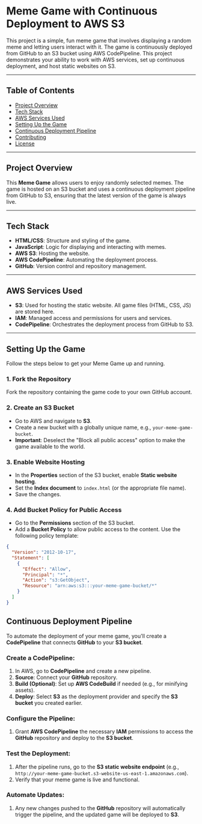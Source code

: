 # Meme Game with Continuous Deployment to AWS S3

This project is a simple, fun meme game that involves displaying a random meme and letting users interact with it. The game is continuously deployed from GitHub to an S3 bucket using AWS CodePipeline. This project demonstrates your ability to work with AWS services, set up continuous deployment, and host static websites on S3.

---

## Table of Contents

- [Project Overview](#project-overview)
- [Tech Stack](#tech-stack)
- [AWS Services Used](#aws-services-used)
- [Setting Up the Game](#setting-up-the-game)
- [Continuous Deployment Pipeline](#continuous-deployment-pipeline)
- [Contributing](#contributing)
- [License](#license)

---

## Project Overview

This **Meme Game** allows users to enjoy randomly selected memes. The game is hosted on an S3 bucket and uses a continuous deployment pipeline from GitHub to S3, ensuring that the latest version of the game is always live.

---

## Tech Stack

- **HTML/CSS**: Structure and styling of the game.
- **JavaScript**: Logic for displaying and interacting with memes.
- **AWS S3**: Hosting the website.
- **AWS CodePipeline**: Automating the deployment process.
- **GitHub**: Version control and repository management.

---

## AWS Services Used

- **S3**: Used for hosting the static website. All game files (HTML, CSS, JS) are stored here.
- **IAM**: Managed access and permissions for users and services.
- **CodePipeline**: Orchestrates the deployment process from GitHub to S3.

---

## Setting Up the Game

Follow the steps below to get your Meme Game up and running.

### 1. Fork the Repository
Fork the repository containing the game code to your own GitHub account.

### 2. Create an S3 Bucket
- Go to AWS and navigate to **S3**.
- Create a new bucket with a globally unique name, e.g., `your-meme-game-bucket`.
- **Important**: Deselect the "Block all public access" option to make the game available to the world.

### 3. Enable Website Hosting
- In the **Properties** section of the S3 bucket, enable **Static website hosting**.
- Set the **Index document** to `index.html` (or the appropriate file name).
- Save the changes.

### 4. Add Bucket Policy for Public Access
- Go to the **Permissions** section of the S3 bucket.
- Add a **Bucket Policy** to allow public access to the content. Use the following policy template:

```json
{
  "Version": "2012-10-17",
  "Statement": [
    {
      "Effect": "Allow",
      "Principal": "*",
      "Action": "s3:GetObject",
      "Resource": "arn:aws:s3:::your-meme-game-bucket/*"
    }
  ]
}

```
## Continuous Deployment Pipeline

To automate the deployment of your meme game, you'll create a **CodePipeline** that connects **GitHub** to your **S3 bucket**.

### Create a CodePipeline:
1. In AWS, go to **CodePipeline** and create a new pipeline.
2. **Source**: Connect your **GitHub** repository.
3. **Build (Optional)**: Set up **AWS CodeBuild** if needed (e.g., for minifying assets).
4. **Deploy**: Select **S3** as the deployment provider and specify the **S3 bucket** you created earlier.

### Configure the Pipeline:
1. Grant **AWS CodePipeline** the necessary **IAM** permissions to access the **GitHub** repository and deploy to the **S3 bucket**.

### Test the Deployment:
1. After the pipeline runs, go to the **S3 static website endpoint** (e.g., `http://your-meme-game-bucket.s3-website-us-east-1.amazonaws.com`).
2. Verify that your meme game is live and functional.

### Automate Updates:
1. Any new changes pushed to the **GitHub** repository will automatically trigger the pipeline, and the updated game will be deployed to **S3**.
